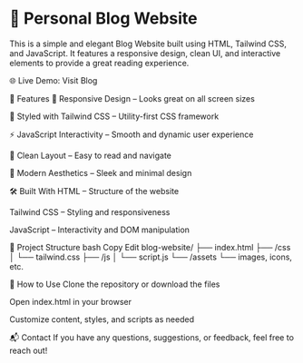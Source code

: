 # 📝 Personal Blog Website
This is a simple and elegant Blog Website built using HTML, Tailwind CSS, and JavaScript. It features a responsive design, clean UI, and interactive elements to provide a great reading experience.

🌐 Live Demo: Visit Blog

🚀 Features
📱 Responsive Design – Looks great on all screen sizes

🎨 Styled with Tailwind CSS – Utility-first CSS framework

⚡ JavaScript Interactivity – Smooth and dynamic user experience

📝 Clean Layout – Easy to read and navigate

🌙 Modern Aesthetics – Sleek and minimal design

🛠️ Built With
HTML – Structure of the website

Tailwind CSS – Styling and responsiveness

JavaScript – Interactivity and DOM manipulation

📂 Project Structure
bash
Copy
Edit
blog-website/
├── index.html
├── /css
│   └── tailwind.css
├── /js
│   └── script.js
└── /assets
    └── images, icons, etc.

📢 How to Use
Clone the repository or download the files

Open index.html in your browser

Customize content, styles, and scripts as needed

📬 Contact
If you have any questions, suggestions, or feedback, feel free to reach out!
